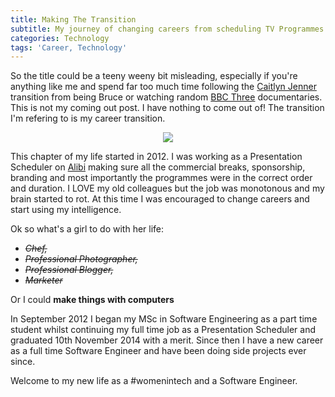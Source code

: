 ```yaml
---
title: Making The Transition
subtitle: My journey of changing careers from scheduling TV Programmes to making software
categories: Technology
tags: 'Career, Technology'
---
```


So the title could be a teeny weeny bit misleading, especially if you're anything like me and spend far too much time following the [Caitlyn Jenner](https://www.google.co.uk/webhp?sourceid=chrome-instant&ion=1&espv=2&ie=UTF-8#q=caitlyn+jenner+transition) transition from being Bruce or watching random [BBC Three](http://www.bbc.co.uk/bbcthree) documentaries. This is not my coming out post. I have nothing to come out of! The transition I'm refering to is my career transition.

<center>
  <figure>
    <img src="http://www.personalbrandingblog.com/wp-content/uploads/2014/01/shutterstock_160935986-300x199.jpg"/>
  </figure>
</center>

This chapter of my life started in 2012. I was working as a Presentation Scheduler on [Alibi](http://alibi.uktv.co.uk/) making sure all the commercial breaks, sponsorship, branding and most importantly the programmes were in the correct order and duration. I LOVE my old colleagues but the job was monotonous and my brain started to rot. At this time I was encouraged to change careers and start using my intelligence.

Ok so what's a girl to do with her life:


- *<s>Chef,</s>*
- *<s>Professional Photographer,</s>*
- *<s>Professional Blogger,</s>*
- *<s>Marketer</s>*


Or I could **make things with computers**

In September 2012 I began my MSc in Software Engineering as a part time student whilst continuing my full time job as a Presentation Scheduler and graduated 10th November 2014 with a merit. Since then I have a new career as a full time Software Engineer and have been doing side projects ever since.

Welcome to my new life as a #womenintech and a Software Engineer.
